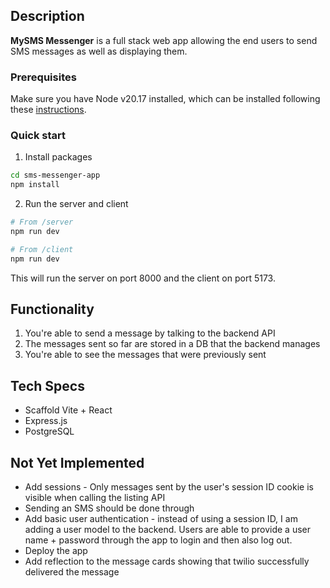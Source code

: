 ## Description

**MySMS Messenger** is a full stack web app allowing the end users to send SMS messages as well as displaying them.  

### Prerequisites
Make sure you have Node v20.17 installed, which can be installed following these
[instructions](https://nodejs.org/en/download/package-manager).

### Quick start

1. Install packages
```sh
cd sms-messenger-app
npm install
```

2. Run the server and client
```sh
# From /server 
npm run dev
```
```sh
# From /client
npm run dev
```
This will run the server on port 8000 and the client on port 5173.

## Functionality 
1. You're able to send a message by talking to the backend API
2. The messages sent so far are stored in a DB that the backend manages
3. You're able to see the messages that were previously sent

## Tech Specs
- Scaffold Vite + React 
- Express.js
- PostgreSQL

## Not Yet Implemented 
- Add sessions -  Only messages sent by the user's session ID cookie is visible when calling the listing API 
- Sending an SMS should be done through 
- Add basic user authentication - instead of using a session ID, I am adding a user model to the backend. Users are able to provide a user name + password through the app to login and then also log out.
- Deploy the app
- Add reflection to the message cards showing that twilio successfully delivered the message

  
